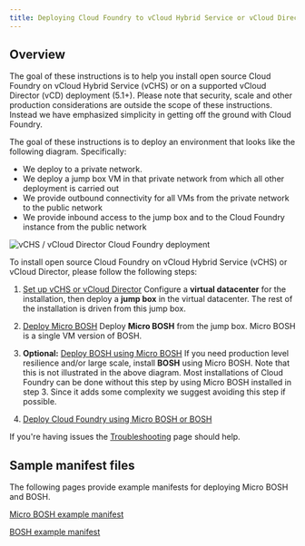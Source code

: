 ```yaml
---
title: Deploying Cloud Foundry to vCloud Hybrid Service or vCloud Director
---
```


## Overview ##

The goal of these instructions is to help you install open source Cloud Foundry on vCloud Hybrid Service (vCHS) or on a supported vCloud Director (vCD) deployment (5.1+). Please note that security, scale and other production considerations are outside the scope of these instructions. Instead we have emphasized simplicity in getting off the ground with Cloud Foundry.

The goal of these instructions is to deploy an environment that looks like the following diagram. Specifically:

* We deploy to a private network.
* We deploy a jump box VM in that private network from which all other deployment is carried out
* We provide outbound connectivity for all VMs from the private network to the public network
* We provide inbound access to the jump box and to the Cloud Foundry instance from the public network

![vCHS / vCloud Director Cloud Foundry deployment](/vcloud_images/vcloud_cf_deployment_vms.png)

To install open source Cloud Foundry on vCloud Hybrid Service (vCHS) or vCloud Director, please follow the following steps:

1. [Set up vCHS or vCloud Director](setup_vcloud.html)
Configure a **virtual datacenter** for the installation, then deploy a **jump box** in the virtual datacenter. The rest of the installation is driven from this jump box.

2. [Deploy Micro BOSH](deploying_micro_bosh.html)
Deploy **Micro BOSH** from the jump box. Micro BOSH is a single VM version of BOSH.

3. **Optional:** [Deploy BOSH using Micro BOSH](deploying_bosh_with_micro_bosh.html)
If you need production level resilience and/or large scale, install **BOSH** using Micro BOSH. Note that this is not illustrated in the above diagram. Most installations of Cloud Foundry can be done without this step by using Micro BOSH installed in step 3. Since it adds some complexity we suggest avoiding this step if possible.

4. [Deploy Cloud Foundry using Micro BOSH or BOSH](deploy_cf.html)


If you're having issues the [Troubleshooting](troubleshooting.html) page should help.


## Sample manifest files ##


The following pages provide example manifests for deploying Micro BOSH and BOSH.

[Micro BOSH example manifest](micro-bosh-example-manifest.html)

[BOSH example manifest](bosh-example-manifest.html)
